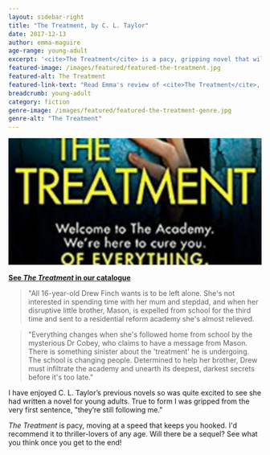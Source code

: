 ```yaml
---
layout: sidebar-right
title: "The Treatment, by C. L. Taylor"
date: 2017-12-13
author: emma-maguire
age-range: young-adult
excerpt: '<cite>The Treatment</cite> is a pacy, gripping novel that will appeal to anyone who enjoys thrillers.'
featured-image: /images/featured/featured-the-treatment.jpg
featured-alt: The Treatment
featured-link-text: "Read Emma's review of <cite>The Treatment</cite>, by C. L. Taylor."
breadcrumb: young-adult
category: fiction
genre-image: /images/featured/featured-the-treatment-genre.jpg
genre-alt: "The Treatment"
---
```


![The Treatment](/images/featured/featured-the-treatment.jpg)

**[See <cite>The Treatment</cite> in our catalogue](https://suffolk.spydus.co.uk/cgi-bin/spydus.exe/ENQ/OPAC/BIBENQ?BRN=2259532)**

> "All 16-year-old Drew Finch wants is to be left alone. She's not interested in spending time with her mum and stepdad, and when her disruptive little brother, Mason, is expelled from school for the third time and sent to a residential reform academy she's almost relieved.

> "Everything changes when she's followed home from school by the mysterious Dr Cobey, who claims to have a message from Mason. There is something sinister about the 'treatment' he is undergoing. The school is changing people. Determined to help her brother, Drew must infiltrate the academy and unearth its deepest, darkest secrets before it's too late."

I have enjoyed C. L. Taylor’s previous novels so was quite excited to see she had written a novel for young adults. True to form I was gripped from the very first sentence, "they’re still following me."

<cite>The Treatment</cite> is pacy, moving at a speed that keeps you hooked. I'd recommend it to thriller-lovers of any age. Will there be a sequel? See what you think once you get to the end!
